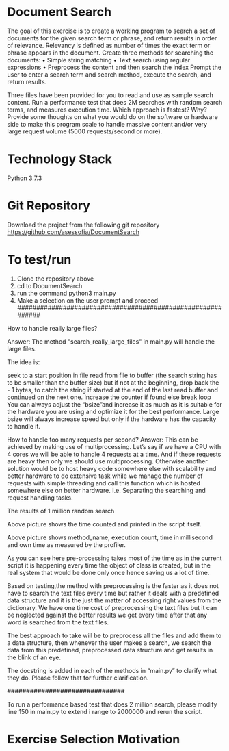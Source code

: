 # Document Search
The goal of this exercise is to create a working program to search a set of documents for the given search term or phrase, and return results in order of relevance. Relevancy is defined as number of times the exact term or phrase appears in the document. Create three methods for searching the documents: • Simple string matching • Text search using regular expressions • Preprocess the content and then search the index Prompt the user to enter a search term and search method, execute the search, and return results.

Three files have been provided for you to read and use as sample search content. Run a performance test that does 2M searches with random search terms, and measures execution time. Which approach is fastest? Why? Provide some thoughts on what you would do on the software or hardware side to make this program scale to handle massive content and/or very large request volume (5000 requests/second or more).  

# Technology Stack
Python 3.7.3

# Git Repository
Download the project from the following git repository https://github.com/asessofia/DocumentSearch

# To test/run 
1. Clone the repository above
2. cd to DocumentSearch
3. run the command python3 main.py
4. Make a selection on the user prompt and proceed
############################################################

How to handle really large files?

Answer: The method "search_really_large_files" in main.py will handle the large files.
	
The idea is:
	
seek to a start position in file
read from file to buffer (the search string has to be smaller than the buffer size) but if not at the beginning, drop back the - 1 bytes, to catch the string if started at the end of the last read buffer and continued on the next one.
Increase the counter if found else break loop
	You can always adjust the “bsize”and increase it as much as it is suitable for the hardware you are using and optimize it for the best performance. Large bsize will always increase speed but only if the hardware has the capacity to handle it.

How to handle too many requests per second?
	Answer: This can be achieved by making use of multiprocessing. Let’s say if we have a CPU with 4 cores we will be able to handle 4 requests at a time. And if these requests are heavy then only we should use multiprocessing. Otherwise another solution would be to host heavy code somewhere else with scalability and better hardware to do extensive task while we manage the number of requests with simple threading and call this function which is hosted somewhere else on better hardware. I.e. Separating the searching and request handling tasks.

The results of 1 million random search


Above picture shows the time counted and printed in the script itself.




Above picture shows method_name, execution count, time in millisecond and own time as measured by the profiler.

As you can see here pre-processing takes most of the time as in the current script it is happening every time the object of class is created, but in the real system that would be done only once hence saving us a lot of time. 

Based on testing,the method with preprocessing is the faster as it does not have to search the text files every time but rather it deals with a predefined data structure and it is the just the matter of accessing right values from the dictionary.
We have one time cost of preprocessing the text files but it can be neglected against the better results we get every time after that any word is searched from the text files.

The best approach to take will be to preprocess all the files and add them to a data structure, then whenever the user makes a search, we search the data from this predefined, preprocessed data structure and get results in the blink of an eye.

The docstring is added in each of the methods in “main.py” to clarify what they do. Please follow that for further clarification.

###############################

To run a performance based test that does 2 million search, please modify line 150 in main.py to extend i range to 2000000 and rerun the script.

# Exercise Selection Motivation
